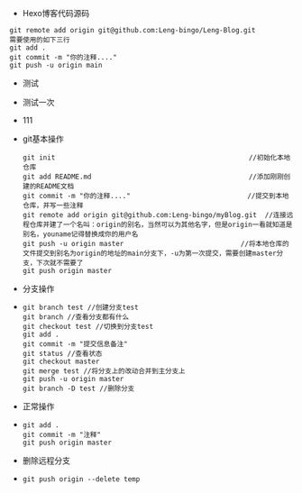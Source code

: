 - Hexo博客代码源码

```git
git remote add origin git@github.com:Leng-bingo/Leng-Blog.git
需要使用的如下三行
git add .
git commit -m "你的注释...." 
git push -u origin main
```

- 测试
- 测试一次
- 111

- git基本操作

  ```
  git init                                                //初始化本地仓库
  git add README.md                                       //添加刚刚创建的README文档
  git commit -m "你的注释...."                             //提交到本地仓库，并写一些注释
  git remote add origin git@github.com:Leng-bingo/myBlog.git  //连接远程仓库并建了一个名叫：origin的别名，当然可以为其他名字，但是origin一看就知道是别名，youname记得替换成你的用户名
  git push -u origin master                             //将本地仓库的文件提交到别名为origin的地址的main分支下，-u为第一次提交，需要创建master分支，下次就不需要了
  git push origin master
  ```

- 分支操作

- ```
  git branch test //创建分支test
  git branch //查看分支都有什么
  git checkout test //切换到分支test
  git add .
  git commit -m "提交信息备注"
  git status //查看状态
  git checkout master
  git merge test //将分支上的改动合并到主分支上
  git push -u origin master
  git branch -D test //删除分支
  ```

- 正常操作

- ```
  git add .
  git commit -m "注释"
  git push origin master
  ```

- 删除远程分支

- ```
  git push origin --delete temp
  ```

  